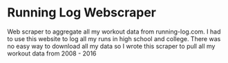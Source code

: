 # Running Log Webscraper
Web scraper to aggregate all my workout data from running-log.com. I had to use this website to log all my runs in high school and college. There was no easy way to download all my data so I wrote this scraper to pull all my workout data from 2008 - 2016
